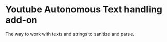 # Youtube Autonomous Text handling add-on

The way to work with texts and strings to sanitize and parse.
